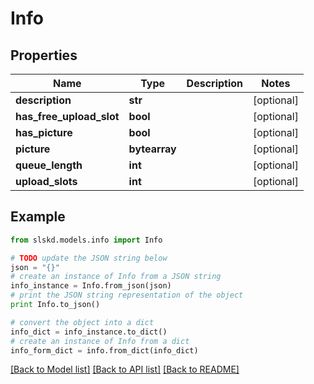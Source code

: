 # Info


## Properties
Name | Type | Description | Notes
------------ | ------------- | ------------- | -------------
**description** | **str** |  | [optional]
**has_free_upload_slot** | **bool** |  | [optional]
**has_picture** | **bool** |  | [optional]
**picture** | **bytearray** |  | [optional]
**queue_length** | **int** |  | [optional]
**upload_slots** | **int** |  | [optional]

## Example

```python
from slskd.models.info import Info

# TODO update the JSON string below
json = "{}"
# create an instance of Info from a JSON string
info_instance = Info.from_json(json)
# print the JSON string representation of the object
print Info.to_json()

# convert the object into a dict
info_dict = info_instance.to_dict()
# create an instance of Info from a dict
info_form_dict = info.from_dict(info_dict)
```
[[Back to Model list]](../README.md#documentation-for-models) [[Back to API list]](../README.md#documentation-for-api-endpoints) [[Back to README]](../README.md)
